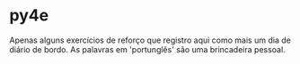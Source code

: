 # py4e
Apenas alguns exercícios de reforço que registro aqui como mais um dia de diário de bordo. As palavras em 'portunglês' são uma brincadeira pessoal.
